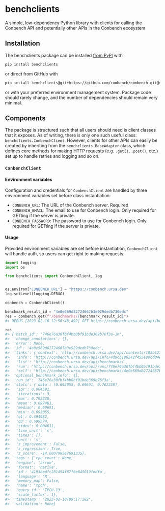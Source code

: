 # benchclients

A simple, low-dependency Python library with clients for calling the Conbench API and
potentially other APIs in the Conbench ecosystem

## Installation

The benchclients package can be installed [from PyPI](https://pypi.org/project/benchclients/)
with

``` sh
pip install benchclients
```

or direct from GitHub with

``` sh
pip install benchclients@git+https://github.com/conbench/conbench.git@main#subdirectory=benchclients/python
```

or with your preferred environment management system. Package code should rarely change,
and the number of dependencies should remain very minimal.

## Components

The package is structured such that all users should need is client classes that it
exposes. As of writing, there is only one such useful class: `benchclients.ConbenchClient`.
However, clients for other APIs can easily be created by inheriting from the
`benchclients.BaseAdapter` class, which defines core methods for making HTTP requests
(e.g. `.get()`, `.post()`, etc.) set up to handle retries and logging and so on.

### `ConbenchClient`

#### Environment variables

Configuration and credentials for `ConbenchClient` are handled by three environment
variables set before class instantiation:

- `CONBENCH_URL`: The URL of the Conbench server. Required.
- `CONBENCH_EMAIL`: The email to use for Conbench login. Only required for GETting if the
server is private.
- `CONBENCH_PASSWORD`: The password to use for Conbench login. Only required for GETting
if the server is private.

#### Usage

Provided environment variables are set before instantiation, `ConbenchClient` will handle
auth, so users can get right to making requests:

``` python
import logging
import os

from benchclients import ConbenchClient, log


os.environ["CONBENCH_URL"] = "https://conbench.ursa.dev"
log.setLevel(logging.DEBUG)

conbench = ConbenchClient()

benchmark_result_id = "4e0e569d82724667b3e929dedb730edc"
res = conbench.get(f"/benchmarks/{benchmark_result_id}")
#> DEBUG [2023-02-10 12:56:48,492] GET https://conbench.ursa.dev/api/benchmarks/4e0e569d82724667b3e929dedb730edc

res
#> {'batch_id': '746e76a30fbf4bb0bf91bde369b76f3a-1n',
#>  'change_annotations': {},
#>  'error': None,
#>  'id': '4e0e569d82724667b3e929dedb730edc',
#>  'links': {'context': 'http://conbench.ursa.dev/api/contexts/105b127c7f624a6d908d4ec65e018fea/',
#>   'info': 'http://conbench.ursa.dev/api/info/4d8cb198342f455e90cd84e2e8356f2a/',
#>   'list': 'http://conbench.ursa.dev/api/benchmarks/',
#>   'run': 'http://conbench.ursa.dev/api/runs/746e76a30fbf4bb0bf91bde369b76f3a/',
#>   'self': 'http://conbench.ursa.dev/api/benchmarks/4e0e569d82724667b3e929dedb730edc/'},
#>  'optional_benchmark_info': {},
#>  'run_id': '746e76a30fbf4bb0bf91bde369b76f3a',
#>  'stats': {'data': [0.693055, 0.69691, 0.702238],
#>   'iqr': 0.004591,
#>   'iterations': 3,
#>   'max': 0.702238,
#>   'mean': 0.697401,
#>   'median': 0.69691,
#>   'min': 0.693055,
#>   'q1': 0.694982,
#>   'q3': 0.699574,
#>   'stdev': 0.004611,
#>   'time_unit': 's',
#>   'times': [],
#>   'unit': 's',
#>   'z_improvement': False,
#>   'z_regression': True,
#>   'z_score': -14.600706547691335},
#>  'tags': {'cpu_count': None,
#>   'engine': 'arrow',
#>   'format': 'native',
#>   'id': '4193bedfc281454f87f6e045019fedfa',
#>   'language': 'R',
#>   'memory_map': False,
#>   'name': 'tpch',
#>   'query_id': 'TPCH-13',
#>   'scale_factor': 1},
#>  'timestamp': '2023-02-10T09:17:18Z',
#>  'validation': None}
```
